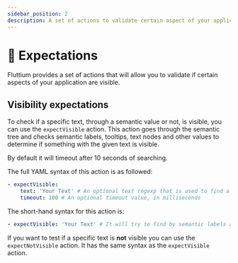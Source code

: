 ```yaml
---
sidebar_position: 2
description: A set of actions to validate certain aspect of your application.
---
```


# 💭 Expectations

Fluttium provides a set of actions that will allow you to validate if certain aspects of your
application are visible.

## Visibility expectations

To check if a specific text, through a semantic value or not, is visible, you can use the
`expectVisible` action. This action goes through the semantic tree and checks semantic labels,
tooltips, text nodes and other values to determine if something with the given text is visible.

By default it will timeout after 10 seconds of searching.

The full YAML syntax of this action is as followed:

```yaml
- expectVisible:
    text: 'Your Text' # An optional text regexp that is used to find a widget by semantic labels and visible text
    timeout: 100 # An optional timeout value, in milliseconds
```

The short-hand syntax for this action is:

```yaml
- expectVisible: 'Your Text' # It will try to find by semantic labels and visible text
```

If you want to test if a specific text is **not** visible you can use the `expectNotVisible` action.
It has the same syntax as the `expectVisible` action.
